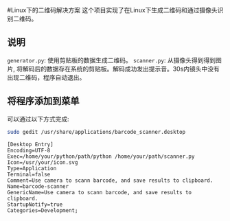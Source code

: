 #Linux下的二维码解决方案
这个项目实现了在Linux下生成二维码和通过摄像头识别二维码。
## 说明
`generator.py`: 使用剪贴板的数据生成二维码。
`scanner.py`: 从摄像头得到得到图片, 将解码后的数据存在系统的剪贴板。解码成功发出提示音。30s内镜头中没有出现二维码，程序自动退出。

## 将程序添加到菜单
可以通过以下方式完成:
```bash
sudo gedit /usr/share/applications/barcode_scanner.desktop
```
```
[Desktop Entry]
Encoding=UTF-8
Exec=/home/your/python/path/python /home/your/path/scanner.py
Icon=/usr/your/icon.svg
Type=Application
Terminal=false
Comment=Use camera to scann barcode, and save results to clipboard.
Name=barcode-scanner
GenericName=Use camera to scann barcode, and save results to clipboard.
StartupNotify=true
Categories=Development;
```
